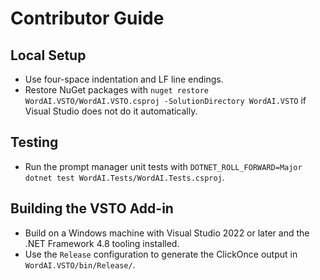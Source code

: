 # Contributor Guide

## Local Setup

- Use four-space indentation and LF line endings.
- Restore NuGet packages with `nuget restore WordAI.VSTO/WordAI.VSTO.csproj -SolutionDirectory WordAI.VSTO` if Visual Studio does not do it automatically.

## Testing

- Run the prompt manager unit tests with `DOTNET_ROLL_FORWARD=Major dotnet test WordAI.Tests/WordAI.Tests.csproj`.

## Building the VSTO Add-in

- Build on a Windows machine with Visual Studio 2022 or later and the .NET Framework 4.8 tooling installed.
- Use the `Release` configuration to generate the ClickOnce output in `WordAI.VSTO/bin/Release/`.
